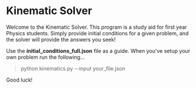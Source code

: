 # Kinematic Solver

Welcome to the Kinematic Solver.  This program is a study aid for first year Physics students.  Simply provide initial conditions for a given problem, and the solver will provide the answers you seek!

Use the **initial_conditions_full.json** file as a guide.  When you've setup your own problem run the following...

> python kinematics.py --input your_file.json

Good luck!